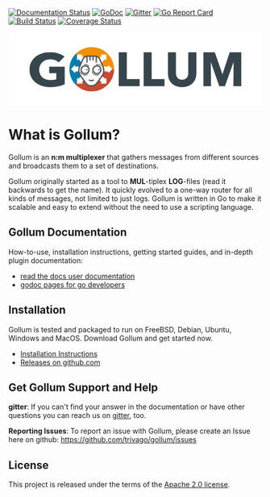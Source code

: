 [![Documentation Status](https://readthedocs.org/projects/gollum/badge/?version=latest)](http://gollum.readthedocs.org/en/latest/)
[![GoDoc](https://godoc.org/github.com/trivago/gollum?status.svg)](https://godoc.org/github.com/trivago/gollum)
[![Gitter](https://badges.gitter.im/trivago/gollum.svg)](https://gitter.im/trivago/gollum?utm_source=badge&utm_medium=badge&utm_campaign=pr-badge)
[![Go Report Card](https://goreportcard.com/badge/github.com/trivago/gollum)](https://goreportcard.com/report/github.com/trivago/gollum)
[![Build Status](https://travis-ci.org/trivago/gollum.svg?branch=master)](https://travis-ci.org/trivago/gollum)
[![Coverage Status](https://coveralls.io/repos/github/trivago/gollum/badge.svg?branch=master)](https://coveralls.io/github/trivago/gollum?branch=master)

![Gollum](docs/src/gollum.png)

# What is Gollum?

Gollum is an **n:m multiplexer** that gathers messages from different sources and broadcasts them to a set of destinations.

Gollum originally started as a tool to **MUL**-tiplex **LOG**-files (read it backwards to get the name).
It quickly evolved to a one-way router for all kinds of messages, not limited to just logs.
Gollum is written in Go to make it scalable and easy to extend without the need to use a scripting language.

## Gollum Documentation

How-to-use, installation instructions, getting started guides, and in-depth plugin documentation:

* [read the docs user documentation](http://gollum.readthedocs.io/en/latest/)
* [godoc pages for go developers](https://godoc.org/github.com/trivago/gollum)


## Installation

Gollum is tested and packaged to run on FreeBSD, Debian, Ubuntu, Windows and MacOS. Download Gollum and get started now.

* [Installation Instructions](http://gollum.readthedocs.io/en/latest/src/instructions/installation.html)
* [Releases on github.com](https://github.com/trivago/gollum/releases)


## Get Gollum Support and Help

**gitter**: If you can't find your answer in the documentation or have other questions you can reach us on [gitter](https://gitter.im/trivago/gollum?utm_source=share-link&utm_medium=link&utm_campaign=share-link), too.

**Reporting Issues**: To report an issue with Gollum, please create an Issue here on github: https://github.com/trivago/gollum/issues


## License

This project is released under the terms of the [Apache 2.0 license](http://www.apache.org/licenses/LICENSE-2.0).
